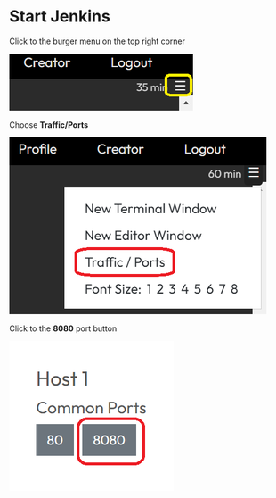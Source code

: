 # Start Jenkins

Click to the burger menu on the top right corner 

![Picture 01](./assets/pic01Menu.png)

Choose **Traffic/Ports**

![Picture 02](./assets/pic02TrafficPorts.png)

Click to the **8080** port button

![Picture 03](./assets/pic03PortButton.png)

<br/>
